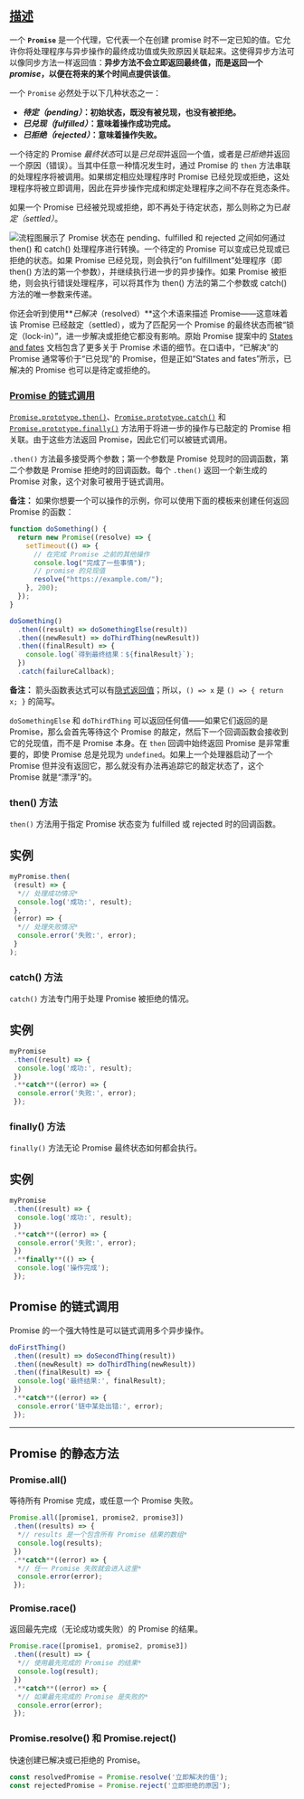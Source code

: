 ## [描述](https://developer.mozilla.org/zh-CN/docs/Web/JavaScript/Reference/Global_Objects/Promise#描述)

一个 **`Promise`** 是一个代理，它代表一个在创建 promise 时不一定已知的值。它允许你将处理程序与异步操作的最终成功值或失败原因关联起来。这使得异步方法可以像同步方法一样返回值：**异步方法不会立即返回最终值，而是返回一个 *promise*，以便在将来的某个时间点提供该值**。

一个 `Promise` 必然处于以下几种状态之一：

- ***待定（pending）*：初始状态，既没有被兑现，也没有被拒绝。**
- ***已兑现（fulfilled）*：意味着操作成功完成。**
- ***已拒绝（rejected）*：意味着操作失败。**

一个待定的 Promise *最终状态*可以是*已兑现*并返回一个值，或者是*已拒绝*并返回一个原因（错误）。当其中任意一种情况发生时，通过 Promise 的 `then` 方法串联的处理程序将被调用。如果绑定相应处理程序时 Promise 已经兑现或拒绝，这处理程序将被立即调用，因此在异步操作完成和绑定处理程序之间不存在竞态条件。

如果一个 Promise 已经被兑现或拒绝，即不再处于待定状态，那么则称之为已*敲定（settled）*。

![流程图展示了 Promise 状态在 pending、fulfilled 和 rejected 之间如何通过 then() 和 catch() 处理程序进行转换。一个待定的 Promise 可以变成已兑现或已拒绝的状态。如果 Promise 已经兑现，则会执行“on fulfillment”处理程序（即 then() 方法的第一个参数），并继续执行进一步的异步操作。如果 Promise 被拒绝，则会执行错误处理程序，可以将其作为 then() 方法的第二个参数或 catch() 方法的唯一参数来传递。](https://developer.mozilla.org/zh-CN/docs/Web/JavaScript/Reference/Global_Objects/Promise/promises.png)

你还会听到使用***已解决*（resolved）**这个术语来描述 Promise——这意味着该 Promise 已经敲定（settled），或为了匹配另一个 Promise 的最终状态而被“锁定（lock-in）”，进一步解决或拒绝它都没有影响。原始 Promise 提案中的 [States and fates](https://github.com/domenic/promises-unwrapping/blob/master/docs/states-and-fates.md) 文档包含了更多关于 Promise 术语的细节。在口语中，“已解决”的 Promise 通常等价于“已兑现”的 Promise，但是正如“States and fates”所示，已解决的 Promise 也可以是待定或拒绝的。

### [Promise 的链式调用](https://developer.mozilla.org/zh-CN/docs/Web/JavaScript/Reference/Global_Objects/Promise#promise_的链式调用)

[`Promise.prototype.then()`](https://developer.mozilla.org/zh-CN/docs/Web/JavaScript/Reference/Global_Objects/Promise/then)、[`Promise.prototype.catch()`](https://developer.mozilla.org/zh-CN/docs/Web/JavaScript/Reference/Global_Objects/Promise/catch) 和 [`Promise.prototype.finally()`](https://developer.mozilla.org/zh-CN/docs/Web/JavaScript/Reference/Global_Objects/Promise/finally) 方法用于将进一步的操作与已敲定的 Promise 相关联。由于这些方法返回 Promise，因此它们可以被链式调用。

`.then()` 方法最多接受两个参数；第一个参数是 Promise 兑现时的回调函数，第二个参数是 Promise 拒绝时的回调函数。每个 `.then()` 返回一个新生成的 Promise 对象，这个对象可被用于链式调用。

**备注：** 如果你想要一个可以操作的示例，你可以使用下面的模板来创建任何返回 Promise 的函数：

```javascript
function doSomething() {
  return new Promise((resolve) => {
    setTimeout(() => {
      // 在完成 Promise 之前的其他操作
      console.log("完成了一些事情");
      // promise 的兑现值
      resolve("https://example.com/");
    }, 200);
  });
}
```

```javascript
doSomething()
  .then((result) => doSomethingElse(result))
  .then((newResult) => doThirdThing(newResult))
  .then((finalResult) => {
    console.log(`得到最终结果：${finalResult}`);
  })
  .catch(failureCallback);
```

**备注：** 箭头函数表达式可以有[隐式返回值](https://developer.mozilla.org/zh-CN/docs/Web/JavaScript/Reference/Functions/Arrow_functions#函数体)；所以，`() => x` 是 `() => { return x; }` 的简写。

`doSomethingElse` 和 `doThirdThing` 可以返回任何值——如果它们返回的是 Promise，那么会首先等待这个 Promise 的敲定，然后下一个回调函数会接收到它的兑现值，而不是 Promise 本身。在 `then` 回调中始终返回 Promise 是非常重要的，即使 Promise 总是兑现为 `undefined`。如果上一个处理器启动了一个 Promise 但并没有返回它，那么就没有办法再追踪它的敲定状态了，这个 Promise 就是“漂浮”的。

### then() 方法

`then()` 方法用于指定 Promise 状态变为 fulfilled 或 rejected 时的回调函数。

## 实例

```javascript
myPromise.then(
 (result) => {
  *// 处理成功情况*
  console.log('成功:', result);
 },
 (error) => {
  *// 处理失败情况*
  console.error('失败:', error);
 }
);
```



### catch() 方法

`catch()` 方法专门用于处理 Promise 被拒绝的情况。

## 实例

```javascript
myPromise
 .then((result) => {
  console.log('成功:', result);
 })
 .**catch**((error) => {
  console.error('失败:', error);
 });
```



### finally() 方法

`finally()` 方法无论 Promise 最终状态如何都会执行。

## 实例

```javascript
myPromise
 .then((result) => {
  console.log('成功:', result);
 })
 .**catch**((error) => {
  console.error('失败:', error);
 })
 .**finally**(() => {
  console.log('操作完成');
 });
```

## Promise 的链式调用

Promise 的一个强大特性是可以链式调用多个异步操作。

```javascript
doFirstThing()
 .then((result) => doSecondThing(result))
 .then((newResult) => doThirdThing(newResult))
 .then((finalResult) => {
  console.log('最终结果:', finalResult);
 })
 .**catch**((error) => {
  console.error('链中某处出错:', error);
 });
```

------

## Promise 的静态方法

### Promise.all()

等待所有 Promise 完成，或任意一个 Promise 失败。

```javascript
Promise.all([promise1, promise2, promise3])
 .then((results) => {
  *// results 是一个包含所有 Promise 结果的数组*
  console.log(results);
 })
 .**catch**((error) => {
  *// 任一 Promise 失败就会进入这里*
  console.error(error);
 });
```

### Promise.race()

返回最先完成（无论成功或失败）的 Promise 的结果。



```javascript
Promise.race([promise1, promise2, promise3])
 .then((result) => {
  *// 使用最先完成的 Promise 的结果*
  console.log(result);
 })
 .**catch**((error) => {
  *// 如果最先完成的 Promise 是失败的*
  console.error(error);
 });
```



### Promise.resolve() 和 Promise.reject()

快速创建已解决或已拒绝的 Promise。

```js
const resolvedPromise = Promise.resolve('立即解决的值');
const rejectedPromise = Promise.reject('立即拒绝的原因');
```

